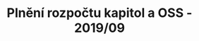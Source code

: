 ---
title:  Plnění rozpočtu kapitol a OSS - 2019/09

data:
  zip-csv: https://monitor.statnipokladna.cz/data/2019_09_Data_CSUIS_MISRIS.zip
---